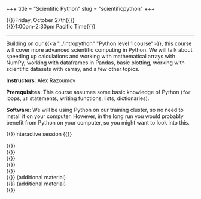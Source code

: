 +++
title = "Scientific Python"
slug = "scientificpython"
+++

{{<cor>}}Friday, October 27th{{</cor>}}\
{{<cgr>}}1:00pm-2:30pm Pacific Time{{</cgr>}}








<!-- http://localhost:1313/3daypython contains an updated version of this material, so might want to update it here -->









<!-- Course materials will be added here shortly before the start of the course. -->

<!-- Register for this course -->
<!-- {{<a "https://docs.google.com/forms/d/e/1FAIpQLSc5u2bwaPWW53D9kijqQxyqRSoFqUTx55iWjPJpzjMFAR3Dag/viewform" "here">}}. -->

---

Building on our {{<a "../intropython" "Python level 1 course">}}, this course
will cover more advanced scientific computing in Python. We will talk about speeding up calculations and
working with mathematical arrays with NumPy, working with dataframes in Pandas, basic plotting, working with
scientific datasets with xarray, and a few other topics.

**Instructors**: Alex Razoumov

**Prerequisites**: This course assumes some basic knowledge of Python (`for` loops, `if` statements, writing
functions, lists, dictionaries).

**Software**: We will be using Python on our training cluster, so no need to install it on your computer. However, in
  the long run you would probably benefit from Python on your computer, so you might want to look into this.
  
<!-- During the workshop you will likely need a remote secure shell (SSH) client installed on your computer in -->
<!-- order to participate in the course exercises. On Windows we recommend [the free Home Edition of -->
<!-- MobaXterm](https://mobaxterm.mobatek.net/download.html). On Mac and Linux computers SSH is usually -->
<!-- pre-installed (try typing `ssh` in a terminal to make sure it is there). -->





<!-- {{<cor>}}Zoom session (week 1){{</cor>}} \ -->
<!-- {{<cgr>}}10:00am-noon Pacific{{</cgr>}} -->


{{<cor>}}Interactive session {{</cor>}}




<!-- {{<nolinktitle>}}Libraries, virtual environments and packaging{{</nolinktitle>}} \ -->
<!-- {{<nolinktitle>}}Numpy{{</nolinktitle>}} \ -->
<!-- {{<nolinktitle>}}Plotting with matplotlib{{</nolinktitle>}} -->

{{<linktitle url="../python2/python-10-libraries" text="Libraries, virtual environments and packaging">}} \
{{<linktitle url="../python2/python-11-numpy" text="Numpy">}} \
{{<linktitle url="../python2/python-12-matplotlib" text="Plotting with matplotlib">}} \
{{<linktitle url="../python2/python-13-pandas" text="Pandas dataframes">}} \
{{<linktitle url="../python2/python-14-xarray" text="Multidimensional labeled arrays and datasets with xarray">}} \
{{<linktitle url="../python2/python-16-scripts" text="Running Python scripts from the command line">}} (additional material) \
{{<linktitle url="../python2/python-17-objects" text="Basics of object-oriented programming in Python">}} (additional material) \
{{<linktitle url="../python2/python-18-other" text="Other topics">}}





<!-- {{<cor>}}Zoom session (week 2){{</cor>}} \ -->
<!-- {{<cgr>}}10:00am-noon Pacific{{</cgr>}} -->





<!-- {{<nolinktitle>}}Pandas dataframes{{</nolinktitle>}} \ -->
<!-- {{<nolinktitle>}}Multidimensional labeled arrays and datasets with xarray{{</nolinktitle>}} \ -->
<!-- {{<nolinktitle>}}Running Python scripts from the command line{{</nolinktitle>}} \ -->
<!-- {{<nolinktitle>}}Basics of object-oriented programming in Python{{</nolinktitle>}} -->
<!-- {{<nolinktitle>}}Other topics{{</nolinktitle>}} -->






<!-- <\!-- {{<nolinktitle>}}Plotting with cartopy (additional material){{</nolinktitle>}} \ -\-> -->
<!-- <\!-- {{<linktitle url="../python2/python-15-cartopy" text="Plotting with cartopy">}} (additional material) \ -\-> -->
